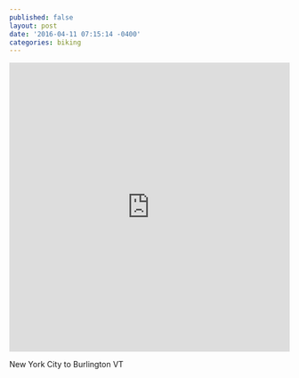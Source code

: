 ```yaml
---
published: false
layout: post
date: '2016-04-11 07:15:14 -0400'
categories: biking
---
```

<iframe width="100%" height="520" frameborder="0" src="https://willgeary.github.io/MappingGPS/" allowfullscreen webkitallowfullscreen mozallowfullscreen oallowfullscreen msallowfullscreen></iframe>

New York City to Burlington VT